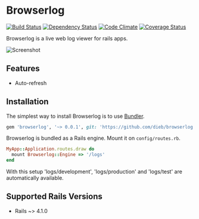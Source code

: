 # Browserlog

[![Build Status](https://img.shields.io/travis/dieb/browserlog.svg)][travis]
[![Dependency Status](https://img.shields.io/gemnasium/dieb/browserlog.svg)][gemnasium]
[![Code Climate](https://img.shields.io/codeclimate/github/dieb/browserlog.svg)][codeclimate]
[![Coverage Status](https://coveralls.io/repos/dieb/browserlog/badge.png?branch=master)](https://coveralls.io/r/dieb/browserlog?branch=master)

[travis]: http://travis-ci.org/dieb/browserlog
[gemnasium]: https://gemnasium.com/dieb/browserlog
[codeclimate]: https://codeclimate.com/github/dieb/browserlog
[coveralls]: https://coveralls.io/r/dieb/browserlog

Browserlog is a live web log viewer for rails apps.

![Screenshot](https://www.dropbox.com/s/bantz8fsc0416p7/Screenshot%202014-05-05%2023.40.20.png "Screenshot")

## Features
* Auto-refresh

## Installation

The simplest way to install Browserlog is to use [Bundler](http://bundler.io).

```ruby
gem 'browserlog', '~> 0.0.1', git: 'https://github.com/dieb/browserlog.git'
```

Browserlog is bundled as a Rails engine. Mount it on `config/routes.rb`.

```ruby
MyApp::Application.routes.draw do
  mount Browserlog::Engine => '/logs'
end
```

With this setup 'logs/development', 'logs/production' and 'logs/test' are automatically available.

## Supported Rails Versions
* Rails ~> 4.1.0
